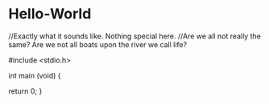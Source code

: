 # Hello-World
//Exactly what it sounds like. Nothing special here. 
//Are we all not really the same? Are we not all boats upon the river we call life?

#include <stdio.h>

int main (void)
{

return 0;
}
